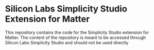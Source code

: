 # Silicon Labs Simplicity Studio Extension for Matter

This repository contains the code for the Simplicity Studio extension for Matter. The content of the repository is meant to be accessed through Silicon Labs Simplicity Studio and should not be used directly